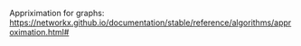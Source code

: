 Appriximation for graphs:
https://networkx.github.io/documentation/stable/reference/algorithms/approximation.html#

